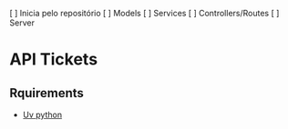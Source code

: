 [ ] Inicia pelo repositório
[ ] Models
[ ] Services
[ ] Controllers/Routes
[ ] Server

# API Tickets

## Rquirements

- [Uv python](https://docs.astral.sh/uv/getting-started/installation/)